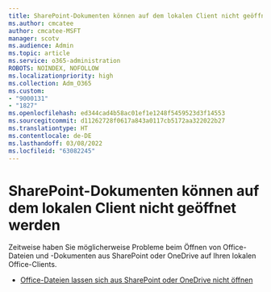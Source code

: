 ```yaml
---
title: SharePoint-Dokumenten können auf dem lokalen Client nicht geöffnet werden
ms.author: cmcatee
author: cmcatee-MSFT
manager: scotv
ms.audience: Admin
ms.topic: article
ms.service: o365-administration
ROBOTS: NOINDEX, NOFOLLOW
ms.localizationpriority: high
ms.collection: Adm_O365
ms.custom:
- "9000131"
- "1827"
ms.openlocfilehash: ed344cad4b58ac01ef1e1248f5459523d3f14553
ms.sourcegitcommit: d11262728f0617a843a0117cb5172aa322022b27
ms.translationtype: HT
ms.contentlocale: de-DE
ms.lasthandoff: 03/08/2022
ms.locfileid: "63082245"
---
```

# <a name="unable-to-open-sharepoint-documents-in-local-client"></a>SharePoint-Dokumenten können auf dem lokalen Client nicht geöffnet werden

Zeitweise haben Sie möglicherweise Probleme beim Öffnen von Office-Dateien und -Dokumenten aus SharePoint oder OneDrive auf Ihren lokalen Office-Clients.

- [Office-Dateien lassen sich aus SharePoint oder OneDrive nicht öffnen](https://docs.microsoft.com/sharepoint/troubleshoot/administration/cant-open-office-files)
